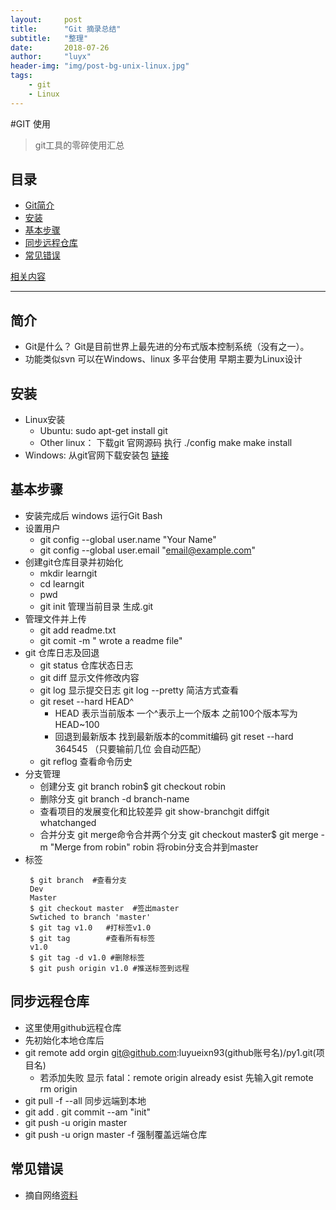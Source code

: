 ```yaml
---
layout:     post
title:      "Git 摘录总结"
subtitle:   "整理"
date:       2018-07-26
author:     "luyx"
header-img: "img/post-bg-unix-linux.jpg"
tags:
    - git
    - Linux
---
```




#GIT 使用

> git工具的零碎使用汇总 

## 目录
  
- [Git简介](#简介)
- [安装](#安装)
- [基本步骤](#基本步骤)
- [同步远程仓库](#同步远程仓库)
- [常见错误](#常见错误)

[相关内容](https://www.liaoxuefeng.com/wiki/0013739516305929606dd18361248578c67b8067c8c017b000)

-- --

## 简介
  - Git是什么？
   Git是目前世界上最先进的分布式版本控制系统（没有之一）。
  - 功能类似svn 可以在Windows、linux 多平台使用 早期主要为Linux设计

## 安装
  - Linux安装
    - Ubuntu: sudo apt-get install git
    - Other linux： 下载git 官网源码 执行 ./config make  make install
  - Windows: 从git官网下载安装包 [链接](https://git-scm.com/download/win)

## 基本步骤
   - 安装完成后 windows 运行Git Bash
   - 设置用户
     - git config --global user.name "Your Name"
     - git config --global user.email "email@example.com"
   - 创建git仓库目录并初始化
     - mkdir learngit
     - cd learngit
     - pwd
     - git init 管理当前目录 生成.git
   - 管理文件并上传
     - git add readme.txt
     - git comit -m " wrote a readme file"
   - git 仓库日志及回退
     - git status 仓库状态日志
     - git diff 显示文件修改内容
     - git log 显示提交日志 git log --pretty 简洁方式查看
     - git reset --hard HEAD^
       - HEAD 表示当前版本 一个^表示上一个版本 之前100个版本写为HEAD~100
       - 回退到最新版本 找到最新版本的commit编码 git reset --hard 364545 （只要输前几位 会自动匹配）
     - git reflog 查看命令历史
   - 分支管理
     - 创建分支
     git branch robin$ git checkout robin
     - 删除分支
     git branch -d branch-name
     - 查看项目的发展变化和比较差异
     git show-branchgit diffgit whatchanged
     - 合并分支
     git merge命令合并两个分支
     git checkout master$ git merge -m "Merge from robin" robin 将robin分支合并到master
   - 标签
     ```
      $ git branch  #查看分支
      Dev 
      Master
      $ git checkout master  #签出master
      Swtiched to branch 'master'
      $ git tag v1.0   #打标签v1.0
      $ git tag        #查看所有标签
      v1.0
      $ git tag -d v1.0 #删除标签
      $ git push origin v1.0 #推送标签到远程
     ```

## 同步远程仓库 
   - 这里使用github远程仓库
   - 先初始化本地仓库后 
   - git remote add orgin git@github.com:luyueixn93(github账号名)/py1.git(项目名)
     - 若添加失败 显示 fatal：remote origin already esist 先输入git remote rm origin
   - git pull -f --all 同步远端到本地
   - git add . git commit --am "init"
   - git push -u origin master
   - git push -u orign master -f 强制覆盖远端仓库
   
## 常见错误
  - 摘自网络[资料](https://blog.csdn.net/dengjianqiang2011/article/details/9260435)